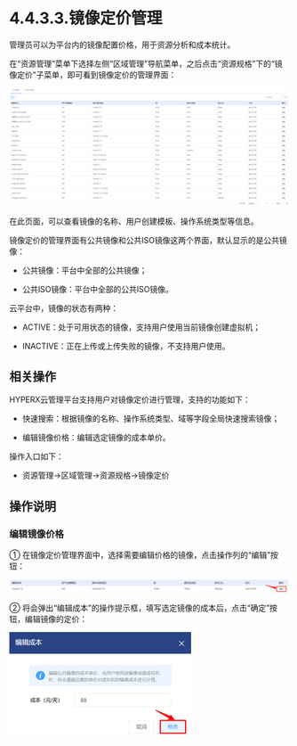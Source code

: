 # 4.4.3.3.镜像定价管理

管理员可以为平台内的镜像配置价格，用于资源分析和成本统计。

在“资源管理”菜单下选择左侧“区域管理”导航菜单，之后点击“资源规格”下的“镜像定价”子菜单，即可看到镜像定价的管理界面：

<img src="template_price.assets/1597732258923.png" alt="1597732258923" style="zoom:200%;" />

在此页面，可以查看镜像的名称、用户创建模板、操作系统类型等信息。

镜像定价的管理界面有公共镜像和公共ISO镜像这两个界面，默认显示的是公共镜像：

- 公共镜像：平台中全部的公共镜像；

- 公共ISO镜像：平台中全部的公共ISO镜像。


云平台中，镜像的状态有两种：

- ACTIVE：处于可用状态的镜像，支持用户使用当前镜像创建虚拟机；

- INACTIVE：正在上传或上传失败的镜像，不支持用户使用。


## 相关操作

HYPERX云管理平台支持用户对镜像定价进行管理，支持的功能如下：

- 快速搜索：根据镜像的名称、操作系统类型、域等字段全局快速搜索镜像；

- 编辑镜像价格：编辑选定镜像的成本单价。


操作入口如下：

- 资源管理→区域管理→资源规格→镜像定价


## 操作说明

### 编辑镜像价格

① 在镜像定价管理界面中，选择需要编辑价格的镜像，点击操作列的“编辑”按钮：

<img src="template_price.assets/1597736497042.png" alt="1597736497042" style="zoom:200%;" />

② 将会弹出“编辑成本”的操作提示框，填写选定镜像的成本后，点击“确定”按钮，编辑镜像的定价：

<img src="template_price.assets/1597736530813.png" alt="1597736530813" style="zoom:50%;" />